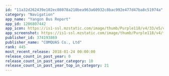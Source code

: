 ```yaml
---
id: "11a32d262439e102ec08078a210bea963a60932c8bac992e477d47ba8c51974a"
category: "Navigation"
app_name: "Yangon Bus Report"
app_id: 1206807442
app_icon: https://is1-ssl.mzstatic.com/image/thumb/Purple118/v4/33/e5/c7/33e5c744-41ec-b502-048e-a2d33e0a6972/AppIcon-1x_U007emarketing-85-220-0-3.jpeg/1024x1024bb.png
app_screenshot: https://is1-ssl.mzstatic.com/image/thumb/Purple118/v4/f6/b9/c7/f6b9c73c-b7f2-46e2-de17-4866086123a7/mzl.wmzjkfis.png/1242x2208bb.png
publisher_id: 374193869
publisher_name: "COMQUAS Co., Ltd"
rank: 445
most_recent_release: 2018-01-24 00:00:00
release_count_in_past_year: 0
release_count_in_past_year_category: 10
release_count_in_past_year_top_in_category: 21
---
```

